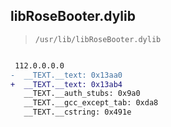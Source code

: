 ## libRoseBooter.dylib

> `/usr/lib/libRoseBooter.dylib`

```diff

 112.0.0.0.0
-  __TEXT.__text: 0x13aa0
+  __TEXT.__text: 0x13ab4
   __TEXT.__auth_stubs: 0x9a0
   __TEXT.__gcc_except_tab: 0xda8
   __TEXT.__cstring: 0x491e

```
